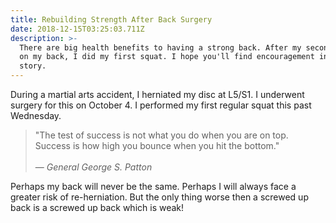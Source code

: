 ```yaml
---
title: Rebuilding Strength After Back Surgery
date: 2018-12-15T03:25:03.711Z
description: >-
  There are big health benefits to having a strong back. After my second surgery
  on my back, I did my first squat. I hope you'll find encouragement in my
  story.
---
```

During a martial arts accident, I herniated my disc at L5/S1. I underwent surgery for this on October 4.  I performed my first regular squat this past Wednesday.  

> "The test of success is not what you do when you are on top.  Success is how high you bounce when you hit the bottom." <br><br>— _General George S. Patton_

Perhaps my back will never be the same.  Perhaps I will always face a greater risk of re-herniation.  But the only thing worse then a screwed up back is a screwed up back which is weak!
